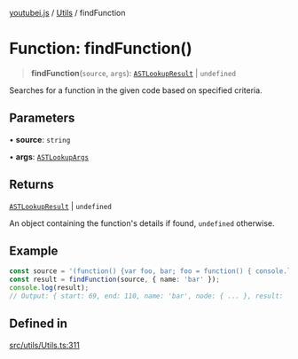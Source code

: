 [youtubei.js](../../../README.md) / [Utils](../README.md) / findFunction

# Function: findFunction()

> **findFunction**(`source`, `args`): [`ASTLookupResult`](../type-aliases/ASTLookupResult.md) \| `undefined`

Searches for a function in the given code based on specified criteria.

## Parameters

• **source**: `string`

• **args**: [`ASTLookupArgs`](../type-aliases/ASTLookupArgs.md)

## Returns

[`ASTLookupResult`](../type-aliases/ASTLookupResult.md) \| `undefined`

An object containing the function's details if found, `undefined` otherwise.

## Example

```ts
const source = '(function() {var foo, bar; foo = function() { console.log("foo"); }; bar = function() { console.log("bar"); }; })();';
const result = findFunction(source, { name: 'bar' });
console.log(result);
// Output: { start: 69, end: 110, name: 'bar', node: { ... }, result: 'bar = function() { console.log("bar"); };' }
```

## Defined in

[src/utils/Utils.ts:311](https://github.com/LuanRT/YouTube.js/blob/e1650e12979e68b9546bc63989f86b651960a10a/src/utils/Utils.ts#L311)
